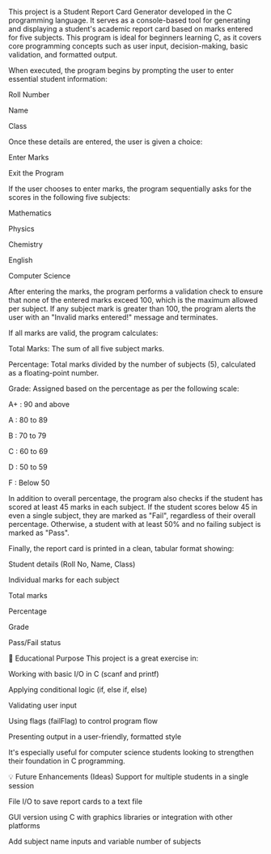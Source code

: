 This project is a Student Report Card Generator developed in the C programming language. It serves as a console-based tool for generating and displaying a student's academic report card based on marks entered for five subjects. This program is ideal for beginners learning C, as it covers core programming concepts such as user input, decision-making, basic validation, and formatted output.

When executed, the program begins by prompting the user to enter essential student information:

Roll Number

Name

Class

Once these details are entered, the user is given a choice:

Enter Marks

Exit the Program

If the user chooses to enter marks, the program sequentially asks for the scores in the following five subjects:

Mathematics

Physics

Chemistry

English

Computer Science

After entering the marks, the program performs a validation check to ensure that none of the entered marks exceed 100, which is the maximum allowed per subject. If any subject mark is greater than 100, the program alerts the user with an "Invalid marks entered!" message and terminates.

If all marks are valid, the program calculates:

Total Marks: The sum of all five subject marks.

Percentage: Total marks divided by the number of subjects (5), calculated as a floating-point number.

Grade: Assigned based on the percentage as per the following scale:

A+ : 90 and above

A : 80 to 89

B : 70 to 79

C : 60 to 69

D : 50 to 59

F : Below 50

In addition to overall percentage, the program also checks if the student has scored at least 45 marks in each subject. If the student scores below 45 in even a single subject, they are marked as "Fail", regardless of their overall percentage. Otherwise, a student with at least 50% and no failing subject is marked as "Pass".

Finally, the report card is printed in a clean, tabular format showing:

Student details (Roll No, Name, Class)

Individual marks for each subject

Total marks

Percentage

Grade

Pass/Fail status

🎯 Educational Purpose
This project is a great exercise in:

Working with basic I/O in C (scanf and printf)

Applying conditional logic (if, else if, else)

Validating user input

Using flags (failFlag) to control program flow

Presenting output in a user-friendly, formatted style

It's especially useful for computer science students looking to strengthen their foundation in C programming.

💡 Future Enhancements (Ideas)
Support for multiple students in a single session

File I/O to save report cards to a text file

GUI version using C with graphics libraries or integration with other platforms

Add subject name inputs and variable number of subjects

